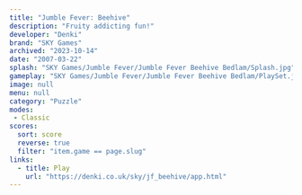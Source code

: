 ```yaml
---
title: "Jumble Fever: Beehive"
description: "Fruity addicting fun!"
developer: "Denki"
brand: "SKY Games"
archived: "2023-10-14"
date: "2007-03-22"
splash: "SKY Games/Jumble Fever/Jumble Fever Beehive Bedlam/Splash.jpg"
gameplay: "SKY Games/Jumble Fever/Jumble Fever Beehive Bedlam/PlaySet.jpg"
image: null
menu: null
category: "Puzzle"
modes:
 - Classic
scores:
  sort: score
  reverse: true
  filter: "item.game == page.slug"
links:
  - title: Play
    url: "https://denki.co.uk/sky/jf_beehive/app.html"
---
```

